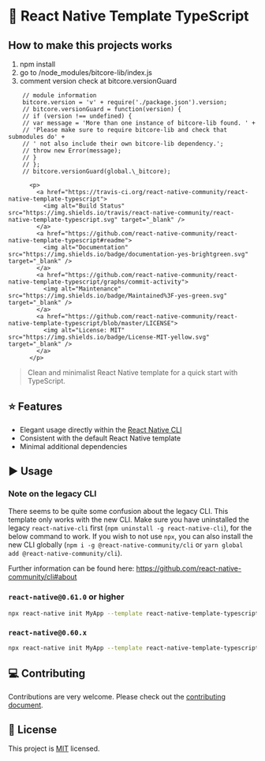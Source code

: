 # :space_invader: React Native Template TypeScript

## How to make this projects works

1.  npm install
2.  go to /node_modules/bitcore-lib/index.js
3.  comment version check at bitcore.versionGuard <br>

```
    // module information
    bitcore.version = 'v' + require('./package.json').version;
    // bitcore.versionGuard = function(version) {
    // if (version !== undefined) {
    // var message = 'More than one instance of bitcore-lib found. ' +
    // 'Please make sure to require bitcore-lib and check that submodules do' +
    // ' not also include their own bitcore-lib dependency.';
    // throw new Error(message);
    // }
    // };
    // bitcore.versionGuard(global.\_bitcore);
```

          <p>
            <a href="https://travis-ci.org/react-native-community/react-native-template-typescript">
              <img alt="Build Status" src="https://img.shields.io/travis/react-native-community/react-native-template-typescript.svg" target="_blank" />
            </a>
            <a href="https://github.com/react-native-community/react-native-template-typescript#readme">
              <img alt="Documentation" src="https://img.shields.io/badge/documentation-yes-brightgreen.svg" target="_blank" />
            </a>
            <a href="https://github.com/react-native-community/react-native-template-typescript/graphs/commit-activity">
              <img alt="Maintenance" src="https://img.shields.io/badge/Maintained%3F-yes-green.svg" target="_blank" />
            </a>
            <a href="https://github.com/react-native-community/react-native-template-typescript/blob/master/LICENSE">
              <img alt="License: MIT" src="https://img.shields.io/badge/License-MIT-yellow.svg" target="_blank" />
            </a>
          </p>

> Clean and minimalist React Native template for a quick start with TypeScript.

## :star: Features

- Elegant usage directly within the [React Native CLI](https://github.com/react-native-community/cli)
- Consistent with the default React Native template
- Minimal additional dependencies

## :arrow_forward: Usage

### Note on the legacy CLI

There seems to be quite some confusion about the legacy CLI. This template only works with the new CLI. Make sure you have uninstalled the legacy `react-native-cli` first (`npm uninstall -g react-native-cli`), for the below command to work. If you wish to not use `npx`, you can also install the new CLI globally (`npm i -g @react-native-community/cli` or `yarn global add @react-native-community/cli`).

Further information can be found here: https://github.com/react-native-community/cli#about

### `react-native@0.61.0` or higher

```sh
npx react-native init MyApp --template react-native-template-typescript
```

### `react-native@0.60.x`

```sh
npx react-native init MyApp --template react-native-template-typescript@6.2.0
```

## :computer: Contributing

Contributions are very welcome. Please check out the [contributing document](CONTRIBUTING.md).

## :bookmark: License

This project is [MIT](LICENSE) licensed.
